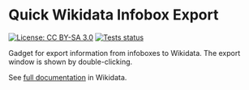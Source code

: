# Quick Wikidata Infobox Export
[![License: CC BY-SA 3.0](https://img.shields.io/badge/License-CC%20BY--SA%203.0-lightgrey.svg)](https://creativecommons.org/licenses/by-sa/3.0/)
[![Tests status](https://github.com/putnik/infobox-export/workflows/tests/badge.svg)](https://github.com/putnik/infobox-export/actions/workflows/tests.yml)

Gadget for export information from infoboxes to Wikidata.
The export window is shown by double-clicking.

See [full documentation](https://www.wikidata.org/wiki/Special:MyLanguage/Help:Infobox_export_gadget) in Wikidata.

